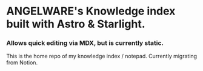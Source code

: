 # ANGELWARE's Knowledge index built with Astro & Starlight.
### Allows quick editing via MDX, but is currently static.

This is the home repo of my knowledge index / notepad. Currently migrating from Notion.